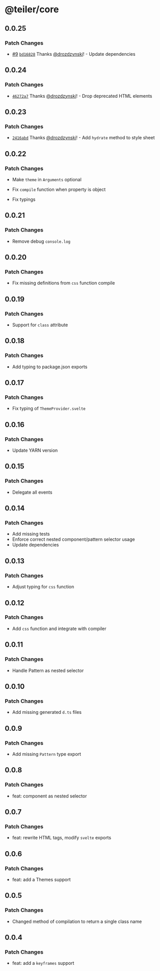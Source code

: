 # @teiler/core

## 0.0.25

### Patch Changes

- [#9](https://github.com/nerdslabs/teiler/pull/9) [`bd16828`](https://github.com/nerdslabs/teiler/commit/bd168288b500a340ae922fa0e6d97ade3be0bdc0) Thanks [@drozdzynski](https://github.com/drozdzynski)! - Update dependencies

## 0.0.24

### Patch Changes

- [`46272a7`](https://github.com/nerdslabs/teiler/commit/46272a7fe16ed077053ba75c2a2a299a77d55751) Thanks [@drozdzynski](https://github.com/drozdzynski)! - Drop deprecated HTML elements

## 0.0.23

### Patch Changes

- [`2416abd`](https://github.com/nerdslabs/teiler/commit/2416abd6e7c91ca77c4d27f3541588eadd795dd4) Thanks [@drozdzynski](https://github.com/drozdzynski)! - Add `hydrate` method to style sheet

## 0.0.22

### Patch Changes

- Make `theme` in `Arguments` optional

- Fix `compile` function when property is object

- Fix typings

## 0.0.21

### Patch Changes

- Remove debug `console.log`

## 0.0.20

### Patch Changes

- Fix missing definitions from `css` function compile

## 0.0.19

### Patch Changes

- Support for `class` attribute

## 0.0.18

### Patch Changes

- Add typing to package.json exports

## 0.0.17

### Patch Changes

- Fix typing of `ThemeProvider.svelte`

## 0.0.16

### Patch Changes

- Update YARN version

## 0.0.15

### Patch Changes

- Delegate all events

## 0.0.14

### Patch Changes

- Add missing tests
- Enforce correct nested component/pattern selector usage
- Update dependencies

## 0.0.13

### Patch Changes

- Adjust typing for `css` function

## 0.0.12

### Patch Changes

- Add `css` function and integrate with compiler

## 0.0.11

### Patch Changes

- Handle Pattern as nested selector

## 0.0.10

### Patch Changes

- Add missing generated `d.ts` files

## 0.0.9

### Patch Changes

- Add missing `Pattern` type export

## 0.0.8

### Patch Changes

- feat: component as nested selector

## 0.0.7

### Patch Changes

- feat: rewrite HTML tags, modify `svelte` exports

## 0.0.6

### Patch Changes

- feat: add a Themes support

## 0.0.5

### Patch Changes

- Changed method of compilation to return a single class name

## 0.0.4

### Patch Changes

- feat: add a `keyframes` support
